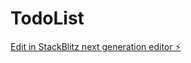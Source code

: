 # TodoList

[Edit in StackBlitz next generation editor ⚡️](https://stackblitz.com/~/github.com/bibizinhakawaii/TodoList)